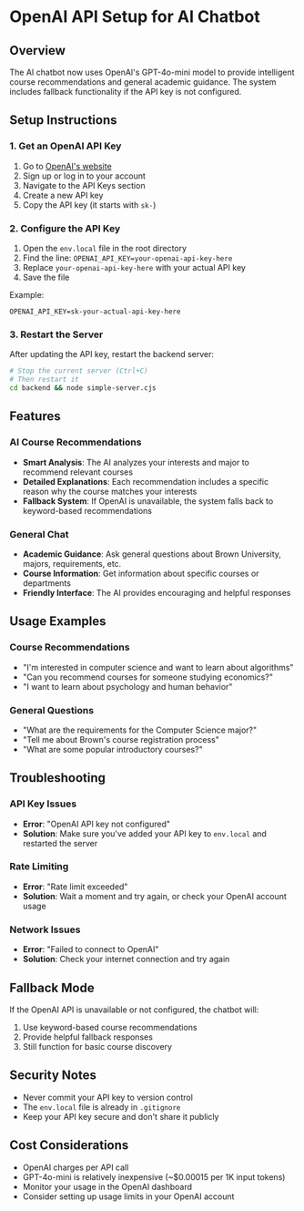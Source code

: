 # OpenAI API Setup for AI Chatbot

## Overview
The AI chatbot now uses OpenAI's GPT-4o-mini model to provide intelligent course recommendations and general academic guidance. The system includes fallback functionality if the API key is not configured.

## Setup Instructions

### 1. Get an OpenAI API Key
1. Go to [OpenAI's website](https://platform.openai.com/)
2. Sign up or log in to your account
3. Navigate to the API Keys section
4. Create a new API key
5. Copy the API key (it starts with `sk-`)

### 2. Configure the API Key
1. Open the `env.local` file in the root directory
2. Find the line: `OPENAI_API_KEY=your-openai-api-key-here`
3. Replace `your-openai-api-key-here` with your actual API key
4. Save the file

Example:
```
OPENAI_API_KEY=sk-your-actual-api-key-here
```

### 3. Restart the Server
After updating the API key, restart the backend server:
```bash
# Stop the current server (Ctrl+C)
# Then restart it
cd backend && node simple-server.cjs
```

## Features

### AI Course Recommendations
- **Smart Analysis**: The AI analyzes your interests and major to recommend relevant courses
- **Detailed Explanations**: Each recommendation includes a specific reason why the course matches your interests
- **Fallback System**: If OpenAI is unavailable, the system falls back to keyword-based recommendations

### General Chat
- **Academic Guidance**: Ask general questions about Brown University, majors, requirements, etc.
- **Course Information**: Get information about specific courses or departments
- **Friendly Interface**: The AI provides encouraging and helpful responses

## Usage Examples

### Course Recommendations
- "I'm interested in computer science and want to learn about algorithms"
- "Can you recommend courses for someone studying economics?"
- "I want to learn about psychology and human behavior"

### General Questions
- "What are the requirements for the Computer Science major?"
- "Tell me about Brown's course registration process"
- "What are some popular introductory courses?"

## Troubleshooting

### API Key Issues
- **Error**: "OpenAI API key not configured"
- **Solution**: Make sure you've added your API key to `env.local` and restarted the server

### Rate Limiting
- **Error**: "Rate limit exceeded"
- **Solution**: Wait a moment and try again, or check your OpenAI account usage

### Network Issues
- **Error**: "Failed to connect to OpenAI"
- **Solution**: Check your internet connection and try again

## Fallback Mode
If the OpenAI API is unavailable or not configured, the chatbot will:
1. Use keyword-based course recommendations
2. Provide helpful fallback responses
3. Still function for basic course discovery

## Security Notes
- Never commit your API key to version control
- The `env.local` file is already in `.gitignore`
- Keep your API key secure and don't share it publicly

## Cost Considerations
- OpenAI charges per API call
- GPT-4o-mini is relatively inexpensive (~$0.00015 per 1K input tokens)
- Monitor your usage in the OpenAI dashboard
- Consider setting up usage limits in your OpenAI account 